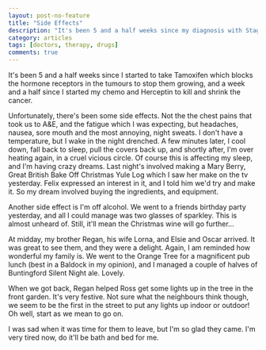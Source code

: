 ```yaml
---
layout: post-no-feature
title: "Side Effects"
description: "It's been 5 and a half weeks since my diagnosis with Stage 2 breast cancer.  It's been quite an eventful time.  Our support network has been fantastic and we really do know who we can rely on in a crisis."
category: articles
tags: [doctors, therapy, drugs]
comments: true
---
```


It's been 5 and a half weeks since I started to take Tamoxifen which blocks the hormone receptors in the tumours to stop them growing, and a week and a half since I started my chemo and Herceptin to kill and shrink the cancer.

Unfortunately, there's been some side effects.  Not the the chest pains that took us to A&E, and the fatigue which I was expecting, but headaches, nausea, sore mouth and the most annoying, night sweats.  I don't have a temperature, but I wake in the night drenched.  A few minutes later, I cool down, fall back to sleep, pull the covers back up, and shortly after, I'm over heating again, in a cruel vicious circle.  Of course this is affecting my sleep, and I'm having crazy dreams.  Last night's involved making a Mary Berry, Great British Bake Off Christmas Yule Log which I saw her make on the tv yesterday.  Felix expressed an interest in it, and I told him we'd try and make it.  So my dream involved buying the ingredients, and equipment.

Another side effect is I'm off alcohol.  We went to a friends birthday party yesterday, and all I could manage was two glasses of sparkley.  This is almost unheard of.  Still, it'll mean the Christmas wine will go further...

At midday, my brother Regan, his wife Lorna, and Elsie and Oscar arrived.  It was great to see them, and they were a delight.  Again, I am reminded how wonderful my family is.  We went to the Orange Tree for a magnificent pub lunch (best in a Baldock in my opinion), and I managed a couple of halves of Buntingford Silent Night ale.  Lovely.

When we got back, Regan helped Ross get some lights up in the tree in the front garden.  It's very festive.  Not sure what the neighbours think though, we seem to be the first in the street to put any lights up indoor or outdoor!  Oh well, start as we mean to go on.

I was sad when it was time for them to leave, but I'm so glad they came.  I'm very tired now, do it'll be bath and bed for me.
